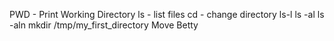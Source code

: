 PWD - Print Working Directory
ls - list files
cd - change directory
ls-l
ls -al
ls -aln
mkdir /tmp/my_first_directory
Move Betty
